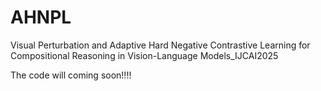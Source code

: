 # AHNPL
Visual Perturbation and Adaptive Hard Negative Contrastive Learning for  Compositional Reasoning in Vision-Language Models_IJCAI2025

The code will coming soon!!!!
